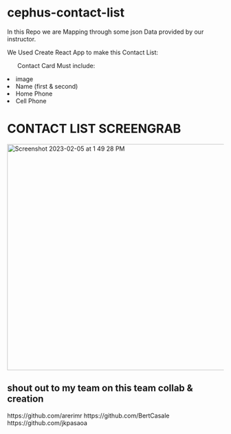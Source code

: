 # cephus-contact-list
In this Repo we are Mapping through some json Data provided by our instructor.

We Used Create React App to make this Contact List: 
  <ul>Contact Card Must include:</ul>
  <li>image</li>
  <li>Name (first & second)</li>
  <li>Home Phone</li>
  <li>Cell Phone</li>
  <h1>CONTACT LIST SCREENGRAB</h1>
  
  <img width="526" alt="Screenshot 2023-02-05 at 1 49 28 PM" src="https://user-images.githubusercontent.com/113807743/216838949-944903e1-c25c-4584-9d7e-ea763f2f0c60.png">

<h2> shout out to my team on this team collab & creation</h2>
https://github.com/arerimr
https://github.com/BertCasale
https://github.com/jkpasaoa

